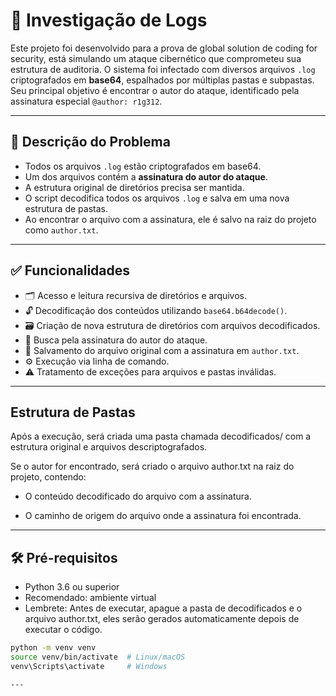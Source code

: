 # 🔐 Investigação de Logs

Este projeto foi desenvolvido para a prova de global solution de coding for security, está simulando um ataque cibernético que comprometeu sua estrutura de auditoria. O sistema foi infectado com diversos arquivos `.log` criptografados em **base64**, espalhados por múltiplas pastas e subpastas. Seu principal objetivo é encontrar o autor do ataque, identificado pela assinatura especial `@author: r1g312`.

---

## 📂 Descrição do Problema

- Todos os arquivos `.log` estão criptografados em base64.
- Um dos arquivos contém a **assinatura do autor do ataque**.
- A estrutura original de diretórios precisa ser mantida.
- O script decodifica todos os arquivos `.log` e salva em uma nova estrutura de pastas.
- Ao encontrar o arquivo com a assinatura, ele é salvo na raiz do projeto como `author.txt`.

---

## ✅ Funcionalidades

- 🗂️ Acesso e leitura recursiva de diretórios e arquivos.
- 🔓 Decodificação dos conteúdos utilizando `base64.b64decode()`.
- 🗃️ Criação de nova estrutura de diretórios com arquivos decodificados.
- 🔎 Busca pela assinatura do autor do ataque.
- 💾 Salvamento do arquivo original com a assinatura em `author.txt`.
- ⚙️ Execução via linha de comando.
- ⚠️ Tratamento de exceções para arquivos e pastas inválidas.

---

## Estrutura de Pastas

Após a execução, será criada uma pasta chamada decodificados/ com a estrutura original e arquivos descriptografados.

Se o autor for encontrado, será criado o arquivo author.txt na raiz do projeto, contendo:

- O conteúdo decodificado do arquivo com a assinatura.

- O caminho de origem do arquivo onde a assinatura foi encontrada.

---

## 🛠️ Pré-requisitos

- Python 3.6 ou superior
- Recomendado: ambiente virtual
- Lembrete: Antes de executar, apague a pasta de decodificados e o arquivo author.txt, eles serão gerados automaticamente depois de executar o código.

```bash
python -m venv venv
source venv/bin/activate  # Linux/macOS
venv\Scripts\activate     # Windows

---
